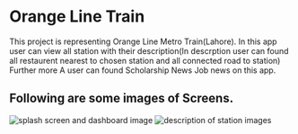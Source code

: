 # Orange Line Train 
This project is representing Orange Line Metro Train(Lahore). In this app user can view all station with their description(In descrption user can found all restaurent nearest to chosen station and all connected road to station) Further more A user can found Scholarship News Job news on this app.
## Following are some images of Screens.
![splash screen and dashboard image](https://user-images.githubusercontent.com/54198996/146710575-feadb9c9-544a-4397-b6a0-3629dd119e18.png)
![description of station images](https://user-images.githubusercontent.com/54198996/146711232-059d3cad-ff20-43ef-bd59-f563eafa845e.png)
